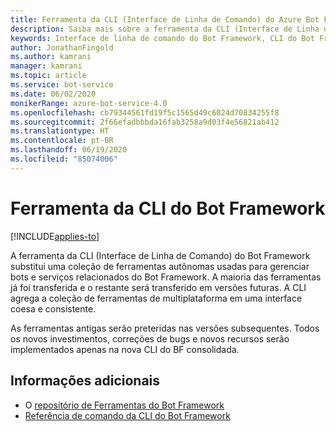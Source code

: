 ```yaml
---
title: Ferramenta da CLI (Interface de Linha de Comando) do Azure Bot Framework – Serviço de Bot
description: Saiba mais sobre a ferramenta da CLI (Interface de Linha de Comando) do Bot Framework.
keywords: Interface de linha de comando do Bot Framework, CLI do Bot Framework
author: JonathanFingold
ms.author: kamrani
manager: kamrani
ms.topic: article
ms.service: bot-service
ms.date: 06/02/2020
monikerRange: azure-bot-service-4.0
ms.openlocfilehash: cb79344561fd19f5c1565d49c6024d70834255f8
ms.sourcegitcommit: 2f66efadbbbda16fab3258a9d03f4e56821ab412
ms.translationtype: HT
ms.contentlocale: pt-BR
ms.lasthandoff: 06/19/2020
ms.locfileid: "85074006"
---
```

# <a name="bot-framework-cli-tool"></a>Ferramenta da CLI do Bot Framework

[!INCLUDE[applies-to](../includes/applies-to.md)]

A ferramenta da CLI (Interface de Linha de Comando) do Bot Framework substitui uma coleção de ferramentas autônomas usadas para gerenciar bots e serviços relacionados do Bot Framework. A maioria das ferramentas já foi transferida e o restante será transferido em versões futuras. A CLI agrega a coleção de ferramentas de multiplataforma em uma interface coesa e consistente.

As ferramentas antigas serão preteridas nas versões subsequentes. Todos os novos investimentos, correções de bugs e novos recursos serão implementados apenas na nova CLI do BF consolidada.

## <a name="additional-information"></a>Informações adicionais

- O [repositório de Ferramentas do Bot Framework](https://github.com/microsoft/botframework-cli#readme)
- [Referência de comando da CLI do Bot Framework](https://github.com/microsoft/botframework-cli/tree/master/packages/cli#readme)
